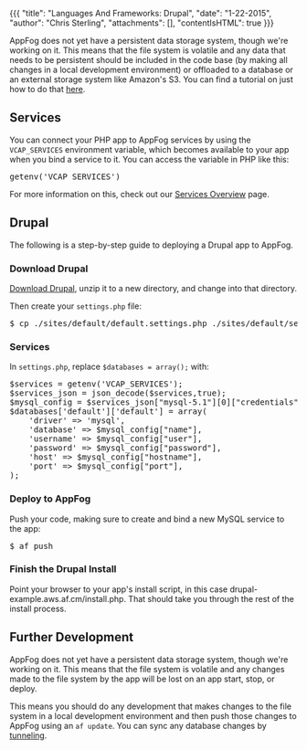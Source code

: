 {{{
  "title": "Languages And Frameworks: Drupal",
  "date": "1-22-2015",
  "author": "Chris Sterling",
  "attachments": [],
  "contentIsHTML": true
}}}

<p>AppFog does not yet have a persistent data storage system, though we're working on it. This means that the file system is volatile and any data that needs to be persistent should be included in the code base (by making all changes in a local development environment) or offloaded to a database or an external storage system like Amazon's S3. You can find a tutorial on just how to do that <a href="http://blog.appfog.com/how-to-use-amazon-s3-for-persistent-file-storage-on-appfog/">here</a>.</p>
<h2>Services</h2>
<p>You can connect your PHP app to AppFog services by using the <code>VCAP_SERVICES</code> environment variable, which becomes available to your app when you bind a service to it. You can access the variable in PHP like this:</p>
<pre>getenv('VCAP_SERVICES')</pre>
<p>For more information on this, check out our <a href="/services/overview">Services Overview</a> page.</p>
<h2 id="drupal">Drupal</h2>
<p>The following is a step-by-step guide to deploying a Drupal app to AppFog.</p>
<h3>Download Drupal</h3>
<p><a href="http://drupal.org/project/download/">Download Drupal</a>, unzip it to a new directory, and change into that directory.</p>
<p>Then create your <code>settings.php</code> file:</p>
<pre>$ cp ./sites/default/default.settings.php ./sites/default/settings.php</pre>
<h3>Services</h3>
<p>In <code>settings.php</code>, replace <code>$databases = array();</code> with:</p>
<pre>$services = getenv('VCAP_SERVICES');
$services_json = json_decode($services,true);
$mysql_config = $services_json["mysql-5.1"][0]["credentials"];
$databases['default']['default'] = array(
    'driver' =&gt; 'mysql',
    'database' =&gt; $mysql_config["name"],
    'username' =&gt; $mysql_config["user"],
    'password' =&gt; $mysql_config["password"],
    'host' =&gt; $mysql_config["hostname"],
    'port' =&gt; $mysql_config["port"],
);
</pre>
<h3>Deploy to AppFog</h3>
<p>Push your code, making sure to create and bind a new MySQL service to the app:</p>
<pre>$ af push</pre>
<h3>Finish the Drupal Install</h3>
<p>Point your browser to your app's install script, in this case drupal-example.aws.af.cm/install.php. That should take you through the rest of the install process.</p>
<h2>Further Development</h2>
<p>AppFog does not yet have a persistent data storage system, though we're working on it. This means that the file system is volatile and any changes made to the file system by the app will be lost on an app start, stop, or deploy.</p>
<p>This means you should do any development that makes changes to the file system in a local development environment and then push those changes to AppFog using an <code>af update</code>. You can sync any database changes by <a href="/services/tunneling">tunneling</a>.</p>
